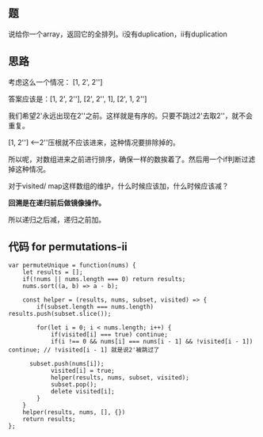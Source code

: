 ## 题

说给你一个array，返回它的全排列。i没有duplication，ii有duplication

## 思路

考虑这么一个情况： [1, 2', 2''] 

答案应该是：[1, 2', 2''], [2', 2'', 1], [2', 1, 2'']

我们希望2'永远出现在2''之前。这样就是有序的。只要不跳过2'去取2''，就不会重复。

[1, 2''] <--2''压根就不应该进来，这种情况要排除掉的。

所以呢，对数组进来之前进行排序，确保一样的数挨着了。然后用一个if判断过滤掉这种情况。

对于visited/ map这样数组的维护，什么时候应该加，什么时候应该减？

**回溯是在递归前后做镜像操作。**

所以递归之后减，递归之前加。


## 代码 for permutations-ii

```
var permuteUnique = function(nums) {
    let results = [];
	if(!nums || nums.length === 0) return results;
	nums.sort((a, b) => a - b);
	
	const helper = (results, nums, subset, visited) => {
		if(subset.length === nums.length) results.push(subset.slice());

		for(let i = 0; i < nums.length; i++) {
			if(visited[i] === true) continue;
			if(i !== 0 && nums[i] === nums[i - 1] && !visited[i - 1]) continue; // !visited[i - 1] 就是说2'被跳过了
      
      subset.push(nums[i]);
			visited[i] = true;
			helper(results, nums, subset, visited);
			subset.pop();
			delete visited[i];
		}
	}
	helper(results, nums, [], {})
	return results;
};
```
